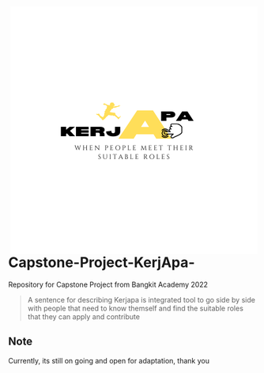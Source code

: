 <img src="kerjapa.png" align="right"/>

# Capstone-Project-KerjApa-
Repository for Capstone Project from Bangkit Academy 2022

> A sentence for describing
Kerjapa is integrated tool to go side by side with people that need to know themself and find the suitable roles that they can apply and contribute

## Note
Currently, its still on going and open for adaptation, thank you

